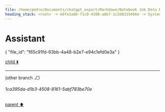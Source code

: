 ```yaml
---
file: /home/pedro/Documents/chatgpt_export/Markdown/Notebook Job Data Retrieval.md
heading_stack: <root> -> e6fe1ab6-f1c0-4388-a8e7-1c3d0315466e -> System -> 24b915fb-e8ff-4102-a875-7f7ea2e2a439 -> System -> aaa2b941-2299-4711-b7fd-52b2da380ed6 -> User -> 6b4fac93-b94a-4f43-82b6-a7a4868044f3 -> Assistant -> c63832c2-df1d-4483-aa9f-ab7e910c8f16 -> Tool -> generated by datamodel-codegen: -> filename:  hn_jobs.json -> timestamp: 2023-09-25T20:22:55+00:00 -> 7b502702-4ce6-40b4-a0ef-439d804f78d0 -> Assistant -> aaa2543c-cd16-4a49-a6dd-36e85c82c60d -> User -> e4e1553a-f7a4-423f-9b5e-134aa2af861c -> Assistant
---
```

# Assistant

{
  "file_id": "f65c91fd-63bb-4a48-b2e7-e94c1efd0e3a"
}

[child ⬇️](#1ca395da-d1b3-4508-8161-5abf783be70e)

---

(other branch ⎇)
###### 1ca395da-d1b3-4508-8161-5abf783be70e
[parent ⬆️](#e4e1553a-f7a4-423f-9b5e-134aa2af861c)
